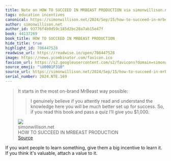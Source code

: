 ```yaml
---
title: Note on HOW TO SUCCEED IN MRBEAST PRODUCTION via simonwillison.net
tags: education incentives
canonical: https://simonwillison.net/2024/Sep/15/how-to-succeed-in-mrbeast-production/
author: simonwillison.net
author_id: 93776f4b9d59c185d2bc28a7ab15e47f
book: 44137269
book_title: HOW TO SUCCEED IN MRBEAST PRODUCTION
hide_title: true
highlight_id: 786447528
readwise_url: https://readwise.io/open/786447528
image: https://news.ycombinator.com/favicon.ico
favicon_url: https://s2.googleusercontent.com/s2/favicons?domain=simonwillison.net
source_emoji: "\U0001F310"
source_url: https://simonwillison.net/2024/Sep/15/how-to-succeed-in-mrbeast-production/#:~:text=It%20starts%20in,give%20you%20%241%2C000.
serial_number: 2024.NTE.169
---
```

> It starts in the most on-brand MrBeast way possible:
> 
> > I genuinely believe if you attently read and understand the knowledge here you will be much better set up for success. So, if you read this book and pass a quiz I’ll give you $1,000.
> <div class="quoteback-footer"><div class="quoteback-avatar"><img class="mini-favicon" src="https://s2.googleusercontent.com/s2/favicons?domain=simonwillison.net"></div><div class="quoteback-metadata"><div class="metadata-inner"><span style="display:none">FROM:</span><div aria-label="simonwillison.net" class="quoteback-author"> simonwillison.net</div><div aria-label="HOW TO SUCCEED IN MRBEAST PRODUCTION" class="quoteback-title"> HOW TO SUCCEED IN MRBEAST PRODUCTION</div></div></div><div class="quoteback-backlink"><a target="_blank" aria-label="go to the full text of this quotation" rel="noopener" href="https://simonwillison.net/2024/Sep/15/how-to-succeed-in-mrbeast-production/#:~:text=It%20starts%20in,give%20you%20%241%2C000." class="quoteback-arrow"> Source</a></div></div>

If you want people to learn something, give them a big incentive to learn it. If you think it's valuable, attach a value to it.